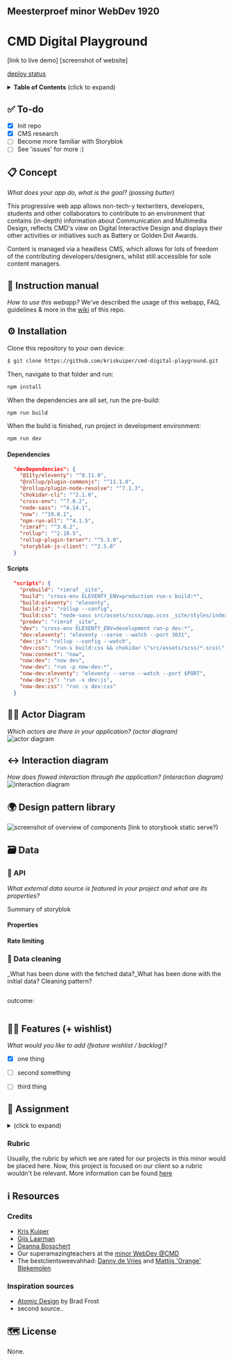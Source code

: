 ## Meesterproef minor WebDev 1920

# CMD Digital Playground

[link to live demo]
[screenshot of website]

[deploy status]()


<details>
  <summary><strong>Table of Contents</strong> (click to expand)</summary>

- [✅ To-do](#--to-do)
- [📋 Concept](#---concept)
- [🧐 Instruction manual](#---instruction-manual)
- [⚙️ Installation](#---installation)
    + [Dependencies](#dependencies)
    + [Scripts](#scripts)
- [🧑🏼‍ Actor Diagram](#------actor-diagram)
- [↔️ Interaction diagram](#---interaction-diagram)
- [🌍 Design pattern library](#---design-pattern-library)
- [👍🏽 Best practices](#-----best-practices)
- [🗃 Data](#---data)
  * [🐒 API](#---api)
    + [Properties](#properties)
    + [Rate limiting](#rate-limiting)
  * [💽 Data cleaning](#---data-cleaning)
- [👯🏿‍ Features (+ wishlist)](#------features----wishlist-)
- [🏫 Assignment](#---assignment)
  * [Week 1 - title 🐒](#week-1---title---)
    + [Sprint 1](#sprint-1)
  * [Week 2 - title 🛠](#week-2---title---)
    + [Sprint 2](#sprint-2)
  * [Week 3 - title 🎁](#week-3---title---)
    + [Sprint 3](#sprint-3)
  * [Rubric](#rubric)
- [ℹ️ Resources](#---resources)
  * [Credits](#credits)
  * [Inspiration sources](#inspiration-sources)
- [🗺️ License](#----license)

<!-- tocstop -->

</details>

## ✅ To-do
- [x] Init repo
- [x] CMS research
- [ ] Become more familiar with Storyblok
- [ ] See 'issues' for more :)

## 📋 Concept
_What does your app do, what is the goal? (passing butter)_

This progressive web app allows non-tech-y textwriters, developers, students and other collaborators to contribute to an environment that contains (in-depth) information about Communication and Multimedia Design, reflects CMD's view on Digital Interactive Design and displays their other activities or initiatives such as Battery or Golden Dot Awards.

Content is managed via a headless CMS, which allows for lots of freedom of the contributing developers/designers, whilst still accessible for sole content managers.

## 🧐 Instruction manual
_How to use this webapp?_
We've described the usage of this webapp, FAQ, guidelines & more in the [wiki](https://github.com/kriskuiper/cmd-digital-playground/wiki) of this repo.

## ⚙️ Installation
Clone this repository to your own device:
```bash
$ git clone https://github.com/kriskuiper/cmd-digital-playground.git
```

Then, navigate to that folder and run:
```bash
npm install
```

When the dependencies are all set, run the pre-build:

``` bash
npm run build
```

When the build is finished, run project in development environment:

``` bash
npm run dev
```

#### Dependencies
``` json
  "devDependencies": {
    "@11ty/eleventy": "^0.11.0",
    "@rollup/plugin-commonjs": "^11.1.0",
    "@rollup/plugin-node-resolve": "^7.1.3",
    "chokidar-cli": "^2.1.0",
    "cross-env": "^7.0.2",
    "node-sass": "^4.14.1",
    "now": "^19.0.1",
    "npm-run-all": "^4.1.5",
    "rimraf": "^3.0.2",
    "rollup": "^2.10.5",
    "rollup-plugin-terser": "^5.3.0",
    "storyblok-js-client": "^2.5.0"
  }
```

#### Scripts
``` json
  "scripts": {
    "prebuild": "rimraf _site",
    "build": "cross-env ELEVENTY_ENV=production run-s build:*",
    "build:eleventy": "eleventy",
    "build:js": "rollup --config",
    "build:css": "node-sass src/assets/scss/app.scss _site/styles/index.css",
    "predev": "rimraf _site",
    "dev": "cross-env ELEVENTY_ENV=development run-p dev:*",
    "dev:eleventy": "eleventy --serve --watch --port 3031",
    "dev:js": "rollup --config --watch",
    "dev:css": "run-s build:css && chokidar \"src/assets/scss/*.scss\" -c \"npm run build:css\"",
    "now:connect": "now",
    "now:dev": "now dev",
    "now-dev": "run -p now-dev:*",
    "now-dev:eleventy": "eleventy --serve --watch --port $PORT",
    "now-dev:js": "run -s dev:js",
    "now-dev:css": "run -s dev:css"
  }
 ```

## 🧑🏼‍ Actor Diagram
_Which actors are there in your application? (actor diagram)_
![actor diagram]()

## ↔️ Interaction diagram
_How does flowed interaction through the application? (interaction diagram)_
![interaction diagram]()

## 🌍 Design pattern library
![screenshot of overview of components]()
[link to storybook static serve?)

## 🗃 Data

### 🐒 API
_What external data source is featured in your project and what are its properties?_

Summary of storyblok

#### Properties

#### Rate limiting

### 💽 Data cleaning
_What has been done with the fetched data?_What has been done with the initial data? Cleaning pattern?

```js
```

outcome:
```json
```

## 👯🏿‍ Features (+ wishlist)
_What would you like to add (feature wishlist / backlog)?_

- [x] one thing
- [ ] second something
- [ ] third thing


## 🏫 Assignment
<details>
  <summary></strong> (click to expand)</summary>
In this course we use the skills we learned throughout the past few weeks during the minor Web Development, to solve a problem for an actual client.

### Week 1 - title 🐒

#### Sprint 1
Goal: xxx
(Log)

### Week 2 - title 🛠

#### Sprint 2
Goal: xxx
(Log)

### Week 3 - title 🎁

#### Sprint 3
Goal: xxx
(Log)

</details>

### Rubric

Usually, the rubric by which we are rated for our projects in this minor would be placed here.
Now, this project is focused on our client so a rubric wouldn't be relevant.
More information can be found [here](https://github.com/cmda-minor-web/meesterproef-1920)

## ℹ️ Resources

### Credits

- [Kris Kuiper](https://github.com/kriskuiper)
- [Gijs Laarman](https://github.com/gijslaarman)
- [Deanna Bosschert](https://github.com/deannabosschert)
- Our superamazingteachers at the [minor WebDev @CMD](https://github.com/cmda-minor-web/)
- The bestclientsweevahhad: [Danny de Vries](https://github.com/dandevri) and [Mattijs 'Orange' Blekemolen](https://twitter.com/m_blekemolen?lang=en)

### Inspiration sources

- [Atomic Design](https://paper.dropbox.com/ep/redirect/external-link?url=https%3A%2F%2Fbradfrost.com%2Fblog%2Fpost%2Fatomic-web-design%2F&hmac=bxAQgutWeHnYy7Y6Os64OpW%2FE1%2FEQ7vzPjXBp2UAb6E%3D) by Brad Frost
- second source..

## 🗺️ License
None.
